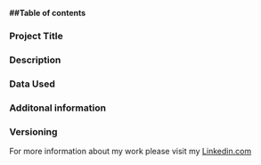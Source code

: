 **##Table of contents** 
### Project Title
### Description
### Data Used
### Additonal information 
### Versioning 

For more information about my work please visit my [Linkedin.com](https://www.linkedin.com/in/kellyemcgee/)

